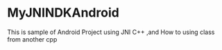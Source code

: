 # MyJNINDKAndroid
This is sample of Android Project using JNI C++ ,and How to using class from another cpp
